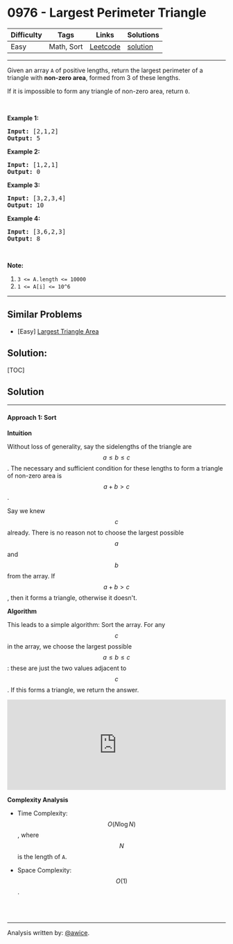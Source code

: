 # 0976 - Largest Perimeter Triangle

Difficulty  | Tags | Links | Solutions
----------- | ---- | ----- | -----
Easy | Math, Sort | [Leetcode](https://leetcode.com/problems/largest-perimeter-triangle) | [solution](https://leetcode.com/problems/largest-perimeter-triangle/solution/)


-----------

<p>Given an array <code>A</code> of positive lengths, return the largest perimeter of a triangle with <strong>non-zero area</strong>, formed from 3 of these lengths.</p>

<p>If it is impossible to form any&nbsp;triangle of non-zero area, return <code>0</code>.</p>

<p>&nbsp;</p>

<ol>
</ol>

<div>
<p><strong>Example 1:</strong></p>

<pre>
<strong>Input: </strong><span id="example-input-1-1">[2,1,2]</span>
<strong>Output: </strong><span id="example-output-1">5</span>
</pre>

<div>
<p><strong>Example 2:</strong></p>

<pre>
<strong>Input: </strong><span id="example-input-2-1">[1,2,1]</span>
<strong>Output: </strong><span id="example-output-2">0</span>
</pre>

<div>
<p><strong>Example 3:</strong></p>

<pre>
<strong>Input: </strong><span id="example-input-3-1">[3,2,3,4]</span>
<strong>Output: </strong><span id="example-output-3">10</span>
</pre>

<div>
<p><strong>Example 4:</strong></p>

<pre>
<strong>Input: </strong><span id="example-input-4-1">[3,6,2,3]</span>
<strong>Output: </strong><span id="example-output-4">8</span>
</pre>

<p>&nbsp;</p>

<p><strong>Note:</strong></p>

<ol>
	<li><code>3 &lt;= A.length &lt;= 10000</code></li>
	<li><code>1 &lt;= A[i] &lt;= 10^6</code></li>
</ol>
</div>
</div>
</div>
</div>

-----------


## Similar Problems

- [Easy] [Largest Triangle Area](largest-triangle-area)




## Solution:

[TOC]

## Solution
---
#### Approach 1: Sort

**Intuition**

Without loss of generality, say the sidelengths of the triangle are $$a \leq b \leq c$$.  The necessary and sufficient condition for these lengths to form a triangle of non-zero area is $$a + b > c$$.

Say we knew $$c$$ already.  There is no reason not to choose the largest possible $$a$$ and $$b$$ from the array.  If $$a + b > c$$, then it forms a triangle, otherwise it doesn't.

**Algorithm**

This leads to a simple algorithm:  Sort the array.  For any $$c$$ in the array, we choose the largest possible $$a \leq b \leq c$$:  these are just the two values adjacent to $$c$$.  If this forms a triangle, we return the answer.

<iframe src="https://leetcode.com/playground/2RjnrKEg/shared" frameBorder="0" width="100%" height="208" name="2RjnrKEg"></iframe>

**Complexity Analysis**

* Time Complexity:  $$O(N \log N)$$, where $$N$$ is the length of `A`.

* Space Complexity:  $$O(1)$$.
<br />
<br />


---
Analysis written by: [@awice](https://leetcode.com/awice).
